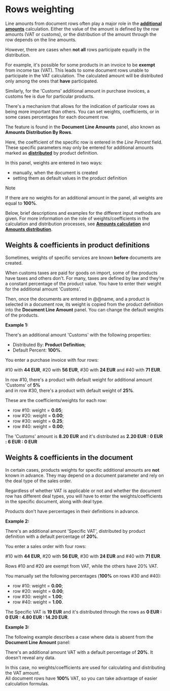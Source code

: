 # Rows weighting

Line amounts from document rows often play a major role in the **[additional amounts](https://docs.erp.net/tech/advanced/document-amounts/index.html)** calculation. Either the value of the amount is defined by the row amounts (VAT or customs), or the distribution of the amount through the row depends on the line amounts. 

However, there are cases when **not all** rows participate equally in the distribution.

For example, it's possible for some products in an invoice to be **exempt** from income tax (VAT). This leads to some document rows unable to participate in the VAT calculation. The calculated amount will be distributed only among the ones that **have** participated. 

Similarly, for the 'Customs' additional amount in purchase invoices, a customs fee is due for particular products.

There's a mechanism that allows for the indication of particular rows as being more important than others. You can set weights, coefficients, or in some cases percentages for each document row. 

The feature is found in the **Document Line Amounts** panel, also known as **Amounts Distribution By Rows**. 

Here, the coefficient of the specific row is entered in the *Line Percent* field. These specific parameters may only be entered for additional amounts marked as **[distributed](https://docs.erp.net/tech/advanced/document-amounts/amounts-distribution/index.html)** by product definition.

In this panel, weights are entered in two ways:

- manually, when the document is created
- setting them as default values in the product definition

> [!NOTE] 
> 
> If there are no weights for an additional amount in the panel, all weights are equal to **100%**.

Below, brief descriptions and examples for the different input methods are given. For more information on the role of weights/coefficients in the calculation and distribution processes, see **[Amounts calculation](https://docs.erp.net/tech/advanced/document-amounts/amounts-calculation/index.html)** and **[Amounts distribution](https://docs.erp.net/tech/advanced/document-amounts/amounts-distribution/index.html)**.

## Weights & coefficients in product definitions

Sometimes, weights of specific services are known **before** documents are created. 

When customs taxes are paid for goods on import, some of the products have taxes and others don't. For many, taxes are defined by law and they're a constant percentage of the product value. You have to enter their weight for the additional amount 'Customs'. 

Then, once the documents are entered in @@name, and a product is selected in a document row, its weight is copied from the product definition into the **Document Line Amount** panel. You can change the default weights of the products.

**Example 1:**

There's an additional amount 'Customs' with the following properties:

- Distributed By: **Product Definition**;
- Default Percent: **100%**.

You enter a purchase invoice with four rows: 

#10 with **44 EUR**, #20 with **56 EUR**, #30 with **24 EUR** and #40 with **71 EUR**. 

In row #10, there's a product with default weight for additional amount ‘Customs’ of **5%** <br> and in row #30, there's a product with default weight of **25%**. 

These are the coefficients/weights for each row:

- row #10: weight = **0.05**;
- row #20: weight = **0.00**;
- row #30: weight = **0.25**;
- row #40: weight = **0.00**;

The 'Customs' amount is **8.20 EUR** and it's distributed as **2.20 EUR : 0 EUR : 6 EUR : 0 EUR** 

## Weights & coefficients in the document

In certain cases, products weights for specific additional amounts are **not** known in advance. They may depend on a document parameter and rely on the deal type of the sales order. 

Regardless of whether VAT is applicable or not and whether the document row has different deal types, you will have to enter the weights/coefficients in the specific document, along with deal type. 

Products don't have percentages in their definitions in advance.

**Example 2:**

There's an additional amount 'Specific VAT', distributed by product definition with a default percentage of **20%**. 

You enter a sales order with four rows:

#10 with **44 EUR**, #20 with **56 EUR**, #30 with **24 EUR** and #40 with **71 EUR**. 

Rows #10 and #20 are exempt from VAT, while the others have 20% VAT. 

You manually set the following percentages (**100%** on rows #30 and #40):

- row #10: weight = **0.00**;
- row #20: weight = **0.00**;
- row #30: weight = **1.00**;
- row #40: weight = **1.00**.

The Specific VAT is **19 EUR** and it's distributed through the rows as **0 EUR : 0 EUR : 4.80 EUR : 14.20 EUR**.

**Example 3:**

The following example describes a case where data is absent from the **Document Line Amount** panel:

There's an additional amount VAT with a default percentage of **20%**. It doesn't reveal any data.

In this case, no weights/coefficients are used for calculating and distributing the VAT amount. <br> All document rows have **100%** VAT, so you can take advantage of easier calculation formulas.
